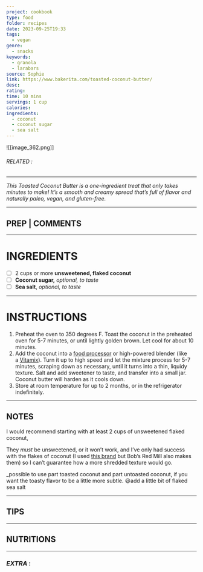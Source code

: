 ```yaml
---
project: cookbook
type: food
folder: recipes
date: 2023-09-25T19:33
tags:
  - vegan
genre:
  - snacks
keywords:
  - granola
  - larabars
source: Sophie
link: https://www.bakerita.com/toasted-coconut-butter/
desc: 
rating: 
time: 10 mins
servings: 1 cup
calories: 
ingredients:
  - coconut
  - coconut sugar
  - sea salt
---
```


![[image_362.png]]
###### *RELATED* : 
---
_This Toasted Coconut Butter is a one-ingredient treat that only takes minutes to make! It’s a smooth and creamy spread that’s full of flavor and naturally paleo, vegan, and gluten-free._

---
## PREP | COMMENTS



---
# INGREDIENTS

- [ ] 2 cups or more **unsweetened, flaked coconut**
- [ ] **Coconut sugar,** _optional, to taste_
- [ ] **Sea salt**, _optional, to taste_

---
# INSTRUCTIONS

1. Preheat the oven to 350 degrees F. Toast the coconut in the preheated oven for 5-7 minutes, or until lightly golden brown. Let cool for about 10 minutes.
2. Add the coconut into a [food processor](https://amzn.to/3AlpY8O) or high-powered blender (like a [Vitamix](https://www.amazon.com/Vitamix-Explorian-Professional-Grade-Low-Profile-Container/dp/B07CX95VRT?crid=L8ZUJ3QPWDAO&keywords=vitamix+explorian+blender&qid=1663007436&sprefix=vitamix+ex%2Caps%2C143&sr=8-1-spons&psc=1&linkCode=li2&tag=bakerita0c-20&linkId=2f1279de32a24eff934adc169d1c1b5a&language=en_US&ref_=as_li_ss_il)). Turn it up to high speed and let the mixture process for 5-7 minutes, scraping down as necessary, until it turns into a thin, liquidy texture. Salt and add sweetener to taste, and transfer into a small jar. Coconut butter will harden as it cools down.
3. Store at room temperature for up to 2 months, or in the refrigerator indefinitely.

---
## NOTES

I would recommend starting with at least 2 cups of unsweetened flaked coconut,

They _must_ be unsweetened, or it won’t work, and I’ve only had success with the flakes of coconut (I used [this brand](http://www.iherb.com/Edward-Sons-Organic-Coconut-Flakes-Unsweetened-7-oz-200-g/32715?gclid=CjgKEAjw2pSdBRCc5Or_vuWw7TgSJAA5txZgV4aAmoZ3Sg4WYtl02XzqIM4XsagHjpI1D3fDQgR0j_D_BwE&gclsrc=aw.ds) but Bob’s Red Mill also makes them) so I can’t guarantee how a more shredded texture would go.

_possible to use part toasted coconut and part untoasted coconut, if you want the toasty flavor to be a little more subtle. 😃add a little bit of flaked sea salt

---
## TIPS



---
## NUTRITIONS



---
### *EXTRA* :




